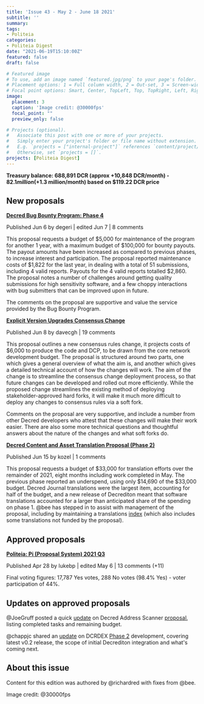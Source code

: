 ```yaml
---
title: 'Issue 43 - May 2 - June 18 2021'
subtitle: ''
summary: 
tags:
- Politeia
categories:
- Politeia Digest
date: "2021-06-19T15:10:00Z"
featured: false
draft: false

# Featured image
# To use, add an image named `featured.jpg/png` to your page's folder.
# Placement options: 1 = Full column width, 2 = Out-set, 3 = Screen-width
# Focal point options: Smart, Center, TopLeft, Top, TopRight, Left, Right, BottomLeft, Bottom, BottomRight
image:
  placement: 3
  caption: 'Image credit: @30000fps'
  focal_point: ""
  preview_only: false

# Projects (optional).
#   Associate this post with one or more of your projects.
#   Simply enter your project's folder or file name without extension.
#   E.g. `projects = ["internal-project"]` references `content/project/deep-learning/index.md`.
#   Otherwise, set `projects = []`.
projects: [Politeia Digest]
---
```


**Treasury balance: 688,891 DCR (approx +10,848 DCR/month) - $82.1 million (+$1.3 million/month) based on $119.22 DCR price**

## New proposals

**[Decred Bug Bounty Program: Phase 4](https://proposals.decred.org/record/e1f104b)**

Published Jun 6 by degeri | edited Jun 7 | 8 comments

This proposal requests a budget of $5,000 for maintenance of the program for another 1 year, with a maximum budget of $100,000 for bounty payouts. The payout amounts have been increased as compared to previous phases, to increase interest and participation. The proposal reported maintenance costs of $1,822 for the last year, in dealing with a total of 51 submissions, including 4 valid reports. Payouts for the 4 valid reports totalled $2,860. The proposal notes a number of challenges around getting quality submissions for high sensitivity software, and a few choppy interactions with bug submitters that can be improved upon in future.

The comments on the proposal are supportive and value the service provided by the Bug Bounty Program.

**[Explicit Version Upgrades Consensus Change](https://proposals.decred.org/record/3a98861)**

Published Jun 8 by davecgh | 19 comments

This proposal outlines a new consensus rules change, it projects costs of $6,000 to produce the code and DCP, to be drawn from the core network development budget. The proposal is structured around two parts, one which gives a general overview of what the aim is, and another which gives a detailed technical account of how the changes will work. The aim of the change is to streamline the consensus change deployment process, so that future changes can be developed and rolled out more efficiently. While the proposed change streamlines the existing method of deploying stakeholder-approved hard forks, it will make it much more difficult to deploy any changes to consensus rules via a soft fork.

Comments on the proposal are very supportive, and include a number from other Decred developers who attest that these changes will make their work easier. There are also some more technical questions and thoughtful answers about the nature of the changes and what soft forks do.

**[Decred Content and Asset Translation Proposal (Phase 2)](https://proposals.decred.org/record/af9942a)**

Published Jun 15 by kozel | 1 comments

This proposal requests a budget of $33,000 for translation efforts over the remainder of 2021, eight months including work completed in May. The previous phase reported an underspend, using only $14,690 of the $33,000 budget. Decred Journal translations were the largest item, accounting for half of the budget, and a new release of Decrediton meant that software translations accounted for a larger than anticipated share of the spending on phase 1. @bee has stepped in to assist with management of the proposal, including by maintaining a translations [index](https://github.com/decredcommunity/translations/blob/master/index.md) (which also includes some translations not funded by the proposal).

## Approved proposals

**[Politeia: Pi (Proposal System) 2021 Q3](https://proposals.decred.org/record/91cfcc8)**

Published Apr 28 by lukebp | edited May 6 | 13 comments (+11)

Final voting figures: 17,787 Yes votes, 288 No votes (98.4% Yes) - voter participation of 44%.

## Updates on approved proposals

@JoeGruff posted a quick [update](https://github.com/decredcommunity/proposals/blob/master/proposals/3943bff/updates/20210508.md) on Decred Address Scanner [proposal](https://proposals.decred.org/proposals/3943bff), listing completed tasks and remaining budget.

@chappjc shared an [update](https://www.reddit.com/r/decred/comments/n9i8z2/dcrdex_updates_v02_release_decrediton_integration/) on DCRDEX [Phase 2](https://proposals.decred.org/proposals/d462ac3) development, covering latest v0.2 release, the scope of initial Decrediton integration and what's coming next.

## About this issue

Content for this edition was authored by @richardred with fixes from @bee.

Image credit: @30000fps